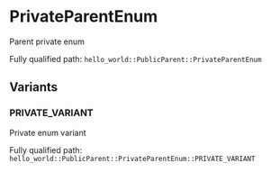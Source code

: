 # PrivateParentEnum

Parent private enum


Fully qualified path: `hello_world::PublicParent::PrivateParentEnum`

## Variants

### PRIVATE_VARIANT

Private enum variant

Fully qualified path: `hello_world::PublicParent::PrivateParentEnum::PRIVATE_VARIANT`


